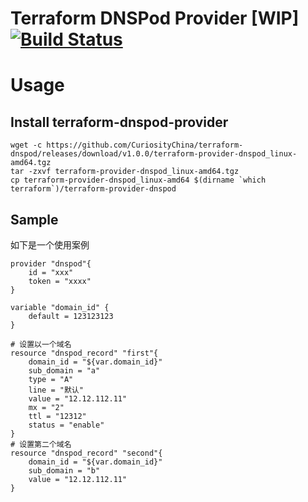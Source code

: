 # Terraform DNSPod Provider [WIP] [![Build Status](https://travis-ci.org/CuriosityChina/terraform-dnspod.svg?branch=master)](https://travis-ci.org/CuriosityChina/terraform-dnspod)

# Usage

## Install terraform-dnspod-provider
```
wget -c https://github.com/CuriosityChina/terraform-dnspod/releases/download/v1.0.0/terraform-provider-dnspod_linux-amd64.tgz
tar -zxvf terraform-provider-dnspod_linux-amd64.tgz
cp terraform-provider-dnspod_linux-amd64 $(dirname `which terraform`)/terraform-provider-dnspod
```

## Sample
如下是一个使用案例
```
provider "dnspod"{
	id = "xxx"
	token = "xxxx"
}

variable "domain_id" {
	default = 123123123
}

# 设置以一个域名
resource "dnspod_record" "first"{
	domain_id = "${var.domain_id}"
	sub_domain = "a"
	type = "A"
	line = "默认"
	value = "12.12.112.11"
	mx = "2"
	ttl = "12312"
	status = "enable"
}
# 设置第二个域名
resource "dnspod_record" "second"{
	domain_id = "${var.domain_id}"
	sub_domain = "b"
	value = "12.12.112.11"
}
```
